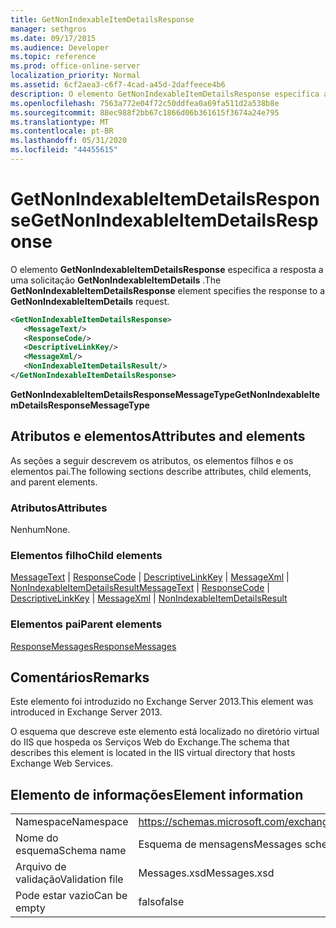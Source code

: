 ```yaml
---
title: GetNonIndexableItemDetailsResponse
manager: sethgros
ms.date: 09/17/2015
ms.audience: Developer
ms.topic: reference
ms.prod: office-online-server
localization_priority: Normal
ms.assetid: 6cf2aea3-c6f7-4cad-a45d-2daffeece4b6
description: O elemento GetNonIndexableItemDetailsResponse especifica a resposta a uma solicitação GetNonIndexableItemDetails.
ms.openlocfilehash: 7563a772e04f72c50ddfea0a69fa511d2a538b8e
ms.sourcegitcommit: 88ec988f2bb67c1866d06b361615f3674a24e795
ms.translationtype: MT
ms.contentlocale: pt-BR
ms.lasthandoff: 05/31/2020
ms.locfileid: "44455615"
---
```

# <a name="getnonindexableitemdetailsresponse"></a><span data-ttu-id="f2499-103">GetNonIndexableItemDetailsResponse</span><span class="sxs-lookup"><span data-stu-id="f2499-103">GetNonIndexableItemDetailsResponse</span></span>

<span data-ttu-id="f2499-104">O elemento **GetNonIndexableItemDetailsResponse** especifica a resposta a uma solicitação **GetNonIndexableItemDetails** .</span><span class="sxs-lookup"><span data-stu-id="f2499-104">The **GetNonIndexableItemDetailsResponse** element specifies the response to a **GetNonIndexableItemDetails** request.</span></span> 
  
```XML
<GetNonIndexableItemDetailsResponse>
   <MessageText/>
   <ResponseCode/>
   <DescriptiveLinkKey/>
   <MessageXml/>
   <NonIndexableItemDetailsResult/>
</GetNonIndexableItemDetailsResponse>
```

 <span data-ttu-id="f2499-105">**GetNonIndexableItemDetailsResponseMessageType**</span><span class="sxs-lookup"><span data-stu-id="f2499-105">**GetNonIndexableItemDetailsResponseMessageType**</span></span>
## <a name="attributes-and-elements"></a><span data-ttu-id="f2499-106">Atributos e elementos</span><span class="sxs-lookup"><span data-stu-id="f2499-106">Attributes and elements</span></span>

<span data-ttu-id="f2499-107">As seções a seguir descrevem os atributos, os elementos filhos e os elementos pai.</span><span class="sxs-lookup"><span data-stu-id="f2499-107">The following sections describe attributes, child elements, and parent elements.</span></span>
  
### <a name="attributes"></a><span data-ttu-id="f2499-108">Atributos</span><span class="sxs-lookup"><span data-stu-id="f2499-108">Attributes</span></span>

<span data-ttu-id="f2499-109">Nenhum</span><span class="sxs-lookup"><span data-stu-id="f2499-109">None.</span></span>
  
### <a name="child-elements"></a><span data-ttu-id="f2499-110">Elementos filho</span><span class="sxs-lookup"><span data-stu-id="f2499-110">Child elements</span></span>

<span data-ttu-id="f2499-111">[MessageText](messagetext.md)  |  [ResponseCode](responsecode.md)  |  [DescriptiveLinkKey](descriptivelinkkey.md)  |  [MessageXml](messagexml.md)  |  [NonIndexableItemDetailsResult](nonindexableitemdetailsresult.md)</span><span class="sxs-lookup"><span data-stu-id="f2499-111">[MessageText](messagetext.md) | [ResponseCode](responsecode.md) | [DescriptiveLinkKey](descriptivelinkkey.md) | [MessageXml](messagexml.md) | [NonIndexableItemDetailsResult](nonindexableitemdetailsresult.md)</span></span>
  
### <a name="parent-elements"></a><span data-ttu-id="f2499-112">Elementos pai</span><span class="sxs-lookup"><span data-stu-id="f2499-112">Parent elements</span></span>

[<span data-ttu-id="f2499-113">ResponseMessages</span><span class="sxs-lookup"><span data-stu-id="f2499-113">ResponseMessages</span></span>](responsemessages.md)
  
## <a name="remarks"></a><span data-ttu-id="f2499-114">Comentários</span><span class="sxs-lookup"><span data-stu-id="f2499-114">Remarks</span></span>

<span data-ttu-id="f2499-115">Este elemento foi introduzido no Exchange Server 2013.</span><span class="sxs-lookup"><span data-stu-id="f2499-115">This element was introduced in Exchange Server 2013.</span></span>
  
<span data-ttu-id="f2499-116">O esquema que descreve este elemento está localizado no diretório virtual do IIS que hospeda os Serviços Web do Exchange.</span><span class="sxs-lookup"><span data-stu-id="f2499-116">The schema that describes this element is located in the IIS virtual directory that hosts Exchange Web Services.</span></span>
  
## <a name="element-information"></a><span data-ttu-id="f2499-117">Elemento de informações</span><span class="sxs-lookup"><span data-stu-id="f2499-117">Element information</span></span>

|||
|:-----|:-----|
|<span data-ttu-id="f2499-118">Namespace</span><span class="sxs-lookup"><span data-stu-id="f2499-118">Namespace</span></span>  <br/> |https://schemas.microsoft.com/exchange/services/2006/messages  <br/> |
|<span data-ttu-id="f2499-119">Nome do esquema</span><span class="sxs-lookup"><span data-stu-id="f2499-119">Schema name</span></span>  <br/> |<span data-ttu-id="f2499-120">Esquema de mensagens</span><span class="sxs-lookup"><span data-stu-id="f2499-120">Messages schema</span></span>  <br/> |
|<span data-ttu-id="f2499-121">Arquivo de validação</span><span class="sxs-lookup"><span data-stu-id="f2499-121">Validation file</span></span>  <br/> |<span data-ttu-id="f2499-122">Messages.xsd</span><span class="sxs-lookup"><span data-stu-id="f2499-122">Messages.xsd</span></span>  <br/> |
|<span data-ttu-id="f2499-123">Pode estar vazio</span><span class="sxs-lookup"><span data-stu-id="f2499-123">Can be empty</span></span>  <br/> |<span data-ttu-id="f2499-124">falso</span><span class="sxs-lookup"><span data-stu-id="f2499-124">false</span></span>  <br/> |
   

